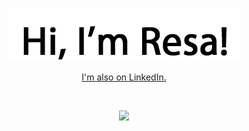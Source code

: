 
<p align="center">
  <img src="https://raw.githubusercontent.com/ResaBrockman/ResaBrockman/main/Hi.png">
</p>

<p align="center">
 <a href="https://www.linkedin.com/in/resabrockman/">I'm also on LinkedIn.</a>
</p>
  <br />
<p align="center">
  <img src="https://media.giphy.com/media/VeBeB9rR524RW/giphy.gif"/>
</p>



<!---
ResaBrockman/ResaBrockman is a ✨ special ✨ repository because its `README.md` (this file) appears on your GitHub profile.
You can click the Preview link to take a look at your changes.
--->
